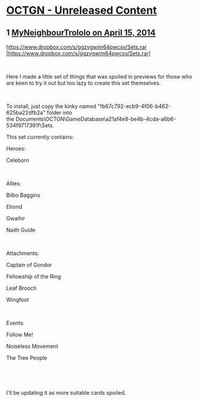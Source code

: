 # [OCTGN - Unreleased Content](https://community.fantasyflightgames.com/topic/103960-octgn-unreleased-content/)

## 1 [MyNeighbourTrololo on April 15, 2014](https://community.fantasyflightgames.com/topic/103960-octgn-unreleased-content/?do=findComment&comment=1050577)

https://www.dropbox.com/s/ggzvgwim64pwcsv/Sets.rar [https://www.dropbox.com/s/ggzvgwim64pwcsv/Sets.rar]

 

Here I made a little set of things that was spoiled in previews for those who are keen to try it out but too lazy to create this set themselves. 

 

To install, just copy the kinky named "fb67c792-ecb9-4f06-b462-625ba22dfb2a" folder into the Documents\OCTGN\GameDatabase\a21af4e8-be4b-4cda-a6b6-534f9717391f\Sets.

This set currently contains:

Heroes:

Celeborn

 

Allies:

Bilbo Baggins

Elrond

Gwaihir

Naith Guide

 

Attachments:

Captain of Gondor

Fellowship of the Ring

Leaf Brooch

Wingfoot

 

Events:

Follow Me!

Noiseless Movement

The Tree People

 

 

I'll be updating it as more suitable cards spoiled.

